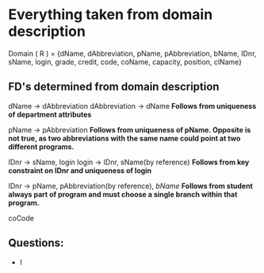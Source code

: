 # Everything taken from domain description

Domain ( R ) = {dName, dAbbreviation, pName, pAbbreviation, bName, IDnr, sName, login, grade, credit, code, coName, capacity, position, clName}

## FD's determined from domain description
dName $\rightarrow$ dAbbreviation
dAbbreviation $\rightarrow$ dName
**Follows from uniqueness of department attributes**

pName $\rightarrow$ pAbbreviation
**Follows from uniqueness of pName. Opposite is not true, as two abbreviations with the same name could point at two different programs.**

IDnr $\rightarrow$ sName, login
login $\rightarrow$ IDnr, sName(by reference)
**Follows from key constraint on IDnr and uniqueness of login**

IDnr $\rightarrow$ pName, pAbbreviation(by reference), *bName*
**Follows from student always part of program and must choose a single branch within that program.**

coCode


## Questions:
- I

<!--stackedit_data:
eyJoaXN0b3J5IjpbODA1NDQ0OTA4LDEwNjg0NDA1XX0=
-->
